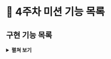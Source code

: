 # :pushpin: 4주차 미션 기능 목록

## 구현 기능 목록
<details>
<summary><b>펼쳐 보기</b></summary>
<div markdown="1">

### 입력
- [X] 생성할 다리 길이 입력 받기
> - [ ] 숫자가 아닐 시 예외 처리  
 
- [X] 라운드 마다 플레이어가 이동할 칸을 입력 받기
> - [ ] 위(U), 아래(D) 중 하나의 문자를 입력 받기
> - [ ] U,D 외 다른 문자 입력시 예외 처리

- [X] 게임 재시작/종료 여부 입력 받기
> - [ ] 재시작(R), 종료(Q) 중 하나의 문자를 입력 받기
> - [ ] R,Q 외 다른 문자 입력시 예외 처리

- [ ] 잘못된 값을 입력했을 경우, `IllegalArgumentException` 발생 시키고, "[ERROR]"로 시작하는 에러 메시지를 출력 한 후, 그 부분부터 다시 입력 받기

### 출력
- [X] `다리 건너기 게임을 시작합니다.` 출력을 통한 게임 시작
- [ ] 게임 종료 시 아래와 같은 형식의 문구 출력 
```
최종 게임 결과
[ O |   |   ]
[   | O | O ]

게임 성공 여부: 성공
총 시도한 횟수: 2
```
- [ ] 사용자가 이동할 때마다 다리 건너기 결과의 출력 형식은 실행 결과 예시를 참고한다.
    - 이동할 수 있는 칸을 선택한 경우 O 표시
    - 이동할 수 없는 칸을 선택한 경우 X 표시
    - 선택하지 않은 칸은 공백 한 칸으로 표시
    - 다리의 시작은 `[`, 다리의 끝은 `]`으로 표시
    - 다리 칸의 구분은 ` | `(앞뒤 공백 포함) 문자열로 구분
- [ ]  예외 상황 시 에러 문구를 출력해야 한다. 단, 에러 문구는 "[ERROR]"로 시작해야 한다.

### Domain
- [ ] 다리 길이 숫자로 입력 받고 생성 
> - [ ] 길이 3이상 20 이하
- [ ] 다리 생성 시 0(아래칸),1(위칸)로의 랜덤값을 통해 건널 수 있는 칸을 정하기
- [ ] 위 칸 건널 수 있는 경우 U, 아래칸 건널 수 있는 경우 D로 표기

- [ ] 플레이어가 입력한 U,D 값 받아 처리
> - [ ] 생성한 다리의 위치의 값과 입력한 값과 플레이어 위치 비교
> - [ ] 같을 시 플레이어 한칸 이동, 다르면 다리 건너지 못함
> - [ ] 이동한 칸을 건널 수 있으면 O로 표기, 건너지 못하면 X로 표기

- [ ] 플레이어가 다리 건너기 실패했을 경우
> - [ ] 실패시 게임 재시작 하거나 종료 가능
> - [ ] 재시작 선택시 처음 만든 다리 재사용 (게임 완료 까지 다리 재생성 하지 않음)

- [ ] 다리 끝까지 건너면 게임 종료

### Controller
- [ ] 다리 건너기 게임 실행 담당 
- [ ] domain과 view를 연결

</div>
</details>